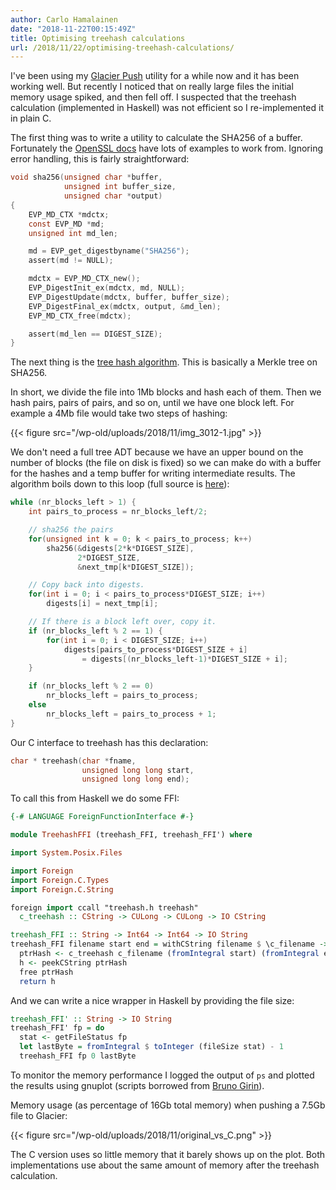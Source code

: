 ```yaml
---
author: Carlo Hamalainen
date: "2018-11-22T00:15:49Z"
title: Optimising treehash calculations
url: /2018/11/22/optimising-treehash-calculations/
---
```

I've been using my [Glacier Push](https://github.com/carlohamalainen/glacier-push) utility for a while now and it has been working well. But recently I noticed that on really large files the initial memory usage spiked, and then fell off. I suspected that the treehash calculation (implemented in Haskell) was not efficient so I re-implemented it in plain C.

The first thing was to write a utility to calculate the SHA256 of a buffer. Fortunately the [OpenSSL docs](https://www.openssl.org/docs/manmaster/man3/EVP_DigestInit.html#EXAMPLE) have lots of examples to work from. Ignoring error handling, this is fairly straightforward:

```C
void sha256(unsigned char *buffer,
            unsigned int buffer_size,
            unsigned char *output)
{
    EVP_MD_CTX *mdctx;
    const EVP_MD *md;
    unsigned int md_len;

    md = EVP_get_digestbyname("SHA256");
    assert(md != NULL);

    mdctx = EVP_MD_CTX_new();
    EVP_DigestInit_ex(mdctx, md, NULL);
    EVP_DigestUpdate(mdctx, buffer, buffer_size);
    EVP_DigestFinal_ex(mdctx, output, &md_len);
    EVP_MD_CTX_free(mdctx);

    assert(md_len == DIGEST_SIZE);
}
```

The next thing is the [tree hash algorithm](https://docs.aws.amazon.com/amazonglacier/latest/dev/checksum-calculations.html). This is basically a <a ref="https://en.wikipedia.org/wiki/Merkle_tree">Merkle tree</a> on SHA256.

In short, we divide the file into 1Mb blocks and hash each of them. Then we hash pairs, pairs of pairs, and so on, until we have one block left. For example a 4Mb file would take two steps of hashing:

{{< figure src="/wp-old/uploads/2018/11/img_3012-1.jpg" >}}

We don't need a full tree ADT because we have an upper bound on the number of blocks (the file on disk is fixed) so we can make do with a buffer for the hashes and a temp buffer for writing intermediate results. The algorithm boils down to this loop (full source is [here](https://github.com/carlohamalainen/glacier-push/blob/master/c/treehash.c)):

```C
while (nr_blocks_left > 1) {
    int pairs_to_process = nr_blocks_left/2;

    // sha256 the pairs
    for(unsigned int k = 0; k < pairs_to_process; k++)
        sha256(&digests[2*k*DIGEST_SIZE],
               2*DIGEST_SIZE,
               &next_tmp[k*DIGEST_SIZE]);

    // Copy back into digests.
    for(int i = 0; i < pairs_to_process*DIGEST_SIZE; i++)
        digests[i] = next_tmp[i];

    // If there is a block left over, copy it.
    if (nr_blocks_left % 2 == 1) {
        for(int i = 0; i < DIGEST_SIZE; i++)
            digests[pairs_to_process*DIGEST_SIZE + i]
                = digests[(nr_blocks_left-1)*DIGEST_SIZE + i];
    }

    if (nr_blocks_left % 2 == 0)
        nr_blocks_left = pairs_to_process;
    else
        nr_blocks_left = pairs_to_process + 1;
}
```

Our C interface to treehash has this declaration:

```C
char * treehash(char *fname, 
                unsigned long long start, 
                unsigned long long end);
```

To call this from Haskell we do some FFI:

```haskell
{-# LANGUAGE ForeignFunctionInterface #-}

module TreehashFFI (treehash_FFI, treehash_FFI') where

import System.Posix.Files

import Foreign
import Foreign.C.Types
import Foreign.C.String

foreign import ccall "treehash.h treehash"
  c_treehash :: CString -> CULong -> CULong -> IO CString

treehash_FFI :: String -> Int64 -> Int64 -> IO String
treehash_FFI filename start end = withCString filename $ \c_filename -> do
  ptrHash <- c_treehash c_filename (fromIntegral start) (fromIntegral end)
  h <- peekCString ptrHash
  free ptrHash
  return h
```

And we can write a nice wrapper in Haskell by providing the file size:

```haskell
treehash_FFI' :: String -> IO String
treehash_FFI' fp = do
  stat <- getFileStatus fp
  let lastByte = fromIntegral $ toInteger (fileSize stat) - 1
  treehash_FFI fp 0 lastByte
```

To monitor the memory performance I logged the output of `ps` and plotted the results using gnuplot (scripts borrowed from [Bruno Girin](http://brunogirin.blogspot.com/2010/09/memory-usage-graphs-with-ps-and-gnuplot.html)).

Memory usage (as percentage of 16Gb total memory) when pushing a 7.5Gb file to Glacier:

{{< figure src="/wp-old/uploads/2018/11/original_vs_C.png" >}}

The C version uses so little memory that it barely shows up on the plot. Both implementations use about the same amount of memory after the treehash calculation.
